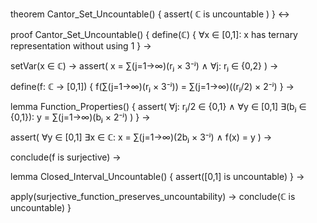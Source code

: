 theorem Cantor_Set_Uncountable() {
  assert(
    ℂ is uncountable
  )
} ↔

proof Cantor_Set_Uncountable() {
  define(ℂ) {
    ∀x ∈ [0,1]: x has ternary representation without using 1
  } →
  
  setVar(x ∈ ℂ) →
  assert(
    x = ∑(j=1→∞)(rⱼ × 3⁻ʲ) ∧
    ∀j: rⱼ ∈ {0,2}
  ) →
  
  define(f: ℂ → [0,1]) {
    f(∑(j=1→∞)(rⱼ × 3⁻ʲ)) = ∑(j=1→∞)((rⱼ/2) × 2⁻ʲ)
  } →
  
  lemma Function_Properties() {
    assert(
      ∀j: rⱼ/2 ∈ {0,1} ∧
      ∀y ∈ [0,1] ∃(bⱼ ∈ {0,1}): y = ∑(j=1→∞)(bⱼ × 2⁻ʲ)
    )
  } →
  
  assert(
    ∀y ∈ [0,1] ∃x ∈ ℂ: 
    x = ∑(j=1→∞)(2bⱼ × 3⁻ʲ) ∧
    f(x) = y
  ) →
  
  conclude(f is surjective) →
  
  lemma Closed_Interval_Uncountable() {
    assert([0,1] is uncountable)
  } →
  
  apply(surjective_function_preserves_uncountability) →
  conclude(ℂ is uncountable)
}
